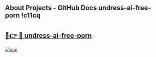 ## About Projects - GitHub Docs undress-ai-free-porn !c11cq

# <h2><a href="https://andorid.site?title=undress-ai-free-porn&ref=13PRO">🔗👉 🔴 undress-ai-free-porn</a></h2>

[![acn](https://github.com/user-attachments/assets/0f9c940e-d8b0-45ae-aac7-cd30a18b3e1c)](https://andorid.site?title=undress-ai-free-porn&ref=13PRO)

